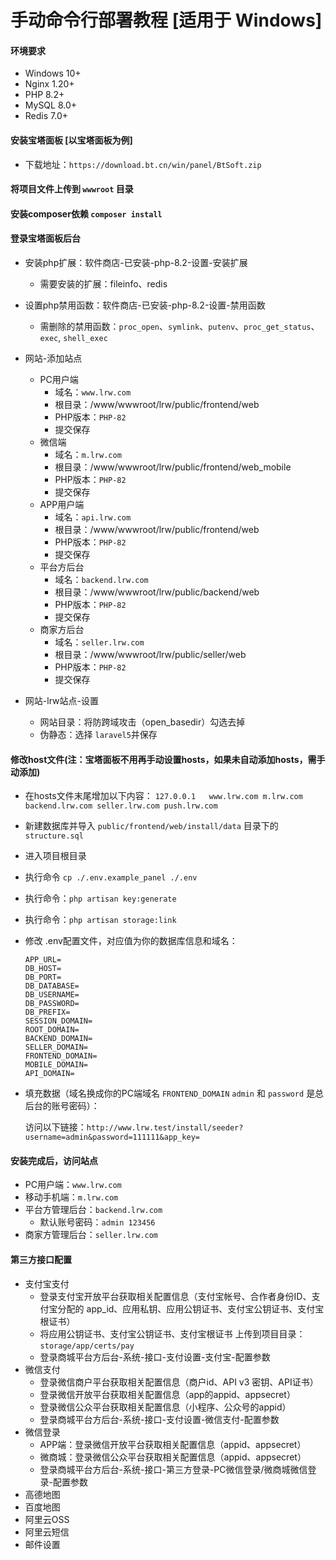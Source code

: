 # 手动命令行部署教程 [适用于 Windows]

#### 环境要求

- Windows 10+
- Nginx 1.20+
- PHP 8.2+
- MySQL 8.0+
- Redis 7.0+

#### 安装宝塔面板 [以宝塔面板为例]

- 下载地址：`https://download.bt.cn/win/panel/BtSoft.zip`

#### 将项目文件上传到 `wwwroot` 目录

#### 安装composer依赖 `composer install`

#### 登录宝塔面板后台

- 安装php扩展：软件商店-已安装-php-8.2-设置-安装扩展
    - 需要安装的扩展：fileinfo、redis
- 设置php禁用函数：软件商店-已安装-php-8.2-设置-禁用函数
    - 需删除的禁用函数：`proc_open`、`symlink`、`putenv`、`proc_get_status`、`exec`, `shell_exec`
- 网站-添加站点
    - PC用户端
        - 域名：`www.lrw.com`
        - 根目录：/www/wwwroot/lrw/public/frontend/web
        - PHP版本：`PHP-82`
        - 提交保存
    - 微信端
        - 域名：`m.lrw.com`
        - 根目录：/www/wwwroot/lrw/public/frontend/web_mobile
        - PHP版本：`PHP-82`
        - 提交保存
    - APP用户端
        - 域名：`api.lrw.com`
        - 根目录：/www/wwwroot/lrw/public/frontend/web
        - PHP版本：`PHP-82`
        - 提交保存
    - 平台方后台
        - 域名：`backend.lrw.com`
        - 根目录：/www/wwwroot/lrw/public/backend/web
        - PHP版本：`PHP-82`
        - 提交保存
    - 商家方后台
        - 域名：`seller.lrw.com`
        - 根目录：/www/wwwroot/lrw/public/seller/web
        - PHP版本：`PHP-82`
        - 提交保存

- 网站-lrw站点-设置
    - 网站目录：将防跨域攻击（open_basedir）勾选去掉
    - 伪静态：选择 `laravel5`并保存

#### 修改host文件(注：宝塔面板不用再手动设置hosts，如果未自动添加hosts，需手动添加)

- 在hosts文件末尾增加以下内容： `127.0.0.1   www.lrw.com m.lrw.com backend.lrw.com seller.lrw.com push.lrw.com`

- 新建数据库并导入 `public/frontend/web/install/data` 目录下的 `structure.sql`
- 进入项目根目录
- 执行命令 `cp ./.env.example_panel ./.env`
- 执行命令：`php artisan key:generate`
- 执行命令：`php artisan storage:link`
- 修改 .env配置文件，对应值为你的数据库信息和域名：
    ```shell
    APP_URL=
    DB_HOST=
    DB_PORT=
    DB_DATABASE=
    DB_USERNAME=
    DB_PASSWORD=
    DB_PREFIX=
    SESSION_DOMAIN=
    ROOT_DOMAIN=
    BACKEND_DOMAIN=
    SELLER_DOMAIN=
    FRONTEND_DOMAIN=
    MOBILE_DOMAIN=
    API_DOMAIN=
    ```

- 填充数据（域名换成你的PC端域名 `FRONTEND_DOMAIN` `admin` 和 `password` 是总后台的账号密码）：
   
    访问以下链接：`http://www.lrw.test/install/seeder?username=admin&password=111111&app_key=`

#### 安装完成后，访问站点

- PC用户端：`www.lrw.com`
- 移动手机端：`m.lrw.com`
- 平台方管理后台：`backend.lrw.com`
    - 默认账号密码：`admin 123456`
- 商家方管理后台：`seller.lrw.com`

#### 第三方接口配置

- 支付宝支付
    - 登录支付宝开放平台获取相关配置信息（支付宝帐号、合作者身份ID、支付宝分配的 app_id、应用私钥、应用公钥证书、支付宝公钥证书、支付宝根证书）
    - 将应用公钥证书、支付宝公钥证书、支付宝根证书 上传到项目目录：`storage/app/certs/pay`
    - 登录商城平台方后台-系统-接口-支付设置-支付宝-配置参数
- 微信支付
    - 登录微信商户平台获取相关配置信息（商户id、API v3 密钥、API证书）
    - 登录微信开放平台获取相关配置信息（app的appid、appsecret）
    - 登录微信公众平台获取相关配置信息（小程序、公众号的appid）
    - 登录商城平台方后台-系统-接口-支付设置-微信支付-配置参数
- 微信登录
    - APP端：登录微信开放平台获取相关配置信息（appid、appsecret）
    - 微商城：登录微信公众平台获取相关配置信息（appid、appsecret）
    - 登录商城平台方后台-系统-接口-第三方登录-PC微信登录/微商城微信登录-配置参数
- 高德地图
- 百度地图
- 阿里云OSS
- 阿里云短信
- 邮件设置
